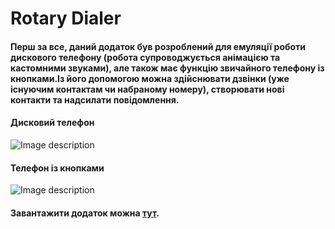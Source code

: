 # Rotary Dialer

#### Перш за все, даний додаток був розроблений для емуляції роботи дискового телефону (робота супроводжується анімацією та кастомними звуками), але також має функцію звичайного телефону із кнопками.Із його допомогою можна здійснювати дзвінки (уже існуючим контактам чи набраному номеру), створювати нові контакти та надсилати повідомлення.

#### Дисковий телефон
![Image description](https://github.com/MaksKliuba/AndroidApps/blob/master/RotaryDialer/images/photo_1.jpg)

#### Телефон із кнопками
![Image description](https://github.com/MaksKliuba/AndroidApps/blob/master/RotaryDialer/images/photo_2.jpg)

#### Завантажити додаток можна [тут](https://github.com/MaksKliuba/AndroidApps/blob/master/RotaryDialer/app/release/app-release.apk).